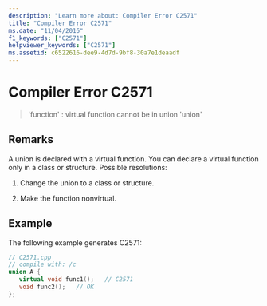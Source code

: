 ```yaml
---
description: "Learn more about: Compiler Error C2571"
title: "Compiler Error C2571"
ms.date: "11/04/2016"
f1_keywords: ["C2571"]
helpviewer_keywords: ["C2571"]
ms.assetid: c6522616-dee9-4d7d-9bf8-30a7e1deaadf
---
```

# Compiler Error C2571

> 'function' : virtual function cannot be in union 'union'

## Remarks

A union is declared with a virtual function. You can declare a virtual function only in a class or structure.  Possible resolutions:

1. Change the union to a class or structure.

1. Make the function nonvirtual.

## Example

The following example generates C2571:

```cpp
// C2571.cpp
// compile with: /c
union A {
   virtual void func1();   // C2571
   void func2();   // OK
};
```
